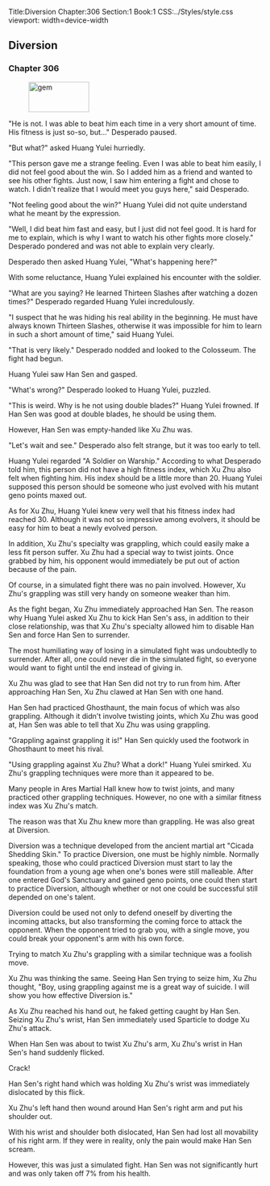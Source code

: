 Title:Diversion 
Chapter:306 
Section:1 
Book:1 
CSS:../Styles/style.css 
viewport: width=device-width
  
## Diversion
### Chapter 306 
<figure>
	<img src="../Images/gem.gif" alt="gem" id="gem" width="120" height="60" />
</figure>
  

  
  "He is not. I was able to beat him each time in a very short amount of time. His fitness is just so-so, but…" Desperado paused.

"But what?" asked Huang Yulei hurriedly.

"This person gave me a strange feeling. Even I was able to beat him easily, I did not feel good about the win. So I added him as a friend and wanted to see his other fights. Just now, I saw him entering a fight and chose to watch. I didn't realize that I would meet you guys here," said Desperado.

"Not feeling good about the win?" Huang Yulei did not quite understand what he meant by the expression.

"Well, I did beat him fast and easy, but I just did not feel good. It is hard for me to explain, which is why I want to watch his other fights more closely." Desperado pondered and was not able to explain very clearly.

Desperado then asked Huang Yulei, "What's happening here?"

With some reluctance, Huang Yulei explained his encounter with the soldier.

"What are you saying? He learned Thirteen Slashes after watching a dozen times?" Desperado regarded Huang Yulei incredulously.

"I suspect that he was hiding his real ability in the beginning. He must have always known Thirteen Slashes, otherwise it was impossible for him to learn in such a short amount of time," said Huang Yulei.

"That is very likely." Desperado nodded and looked to the Colosseum. The fight had begun.

Huang Yulei saw Han Sen and gasped.

"What's wrong?" Desperado looked to Huang Yulei, puzzled.

"This is weird. Why is he not using double blades?" Huang Yulei frowned. If Han Sen was good at double blades, he should be using them.

However, Han Sen was empty-handed like Xu Zhu was.

"Let's wait and see." Desperado also felt strange, but it was too early to tell.

Huang Yulei regarded "A Soldier on Warship." According to what Desperado told him, this person did not have a high fitness index, which Xu Zhu also felt when fighting him. His index should be a little more than 20. Huang Yulei supposed this person should be someone who just evolved with his mutant geno points maxed out.

As for Xu Zhu, Huang Yulei knew very well that his fitness index had reached 30. Although it was not so impressive among evolvers, it should be easy for him to beat a newly evolved person.

In addition, Xu Zhu's specialty was grappling, which could easily make a less fit person suffer. Xu Zhu had a special way to twist joints. Once grabbed by him, his opponent would immediately be put out of action because of the pain.

Of course, in a simulated fight there was no pain involved. However, Xu Zhu's grappling was still very handy on someone weaker than him.

As the fight began, Xu Zhu immediately approached Han Sen. The reason why Huang Yulei asked Xu Zhu to kick Han Sen's ass, in addition to their close relationship, was that Xu Zhu's specialty allowed him to disable Han Sen and force Han Sen to surrender.

The most humiliating way of losing in a simulated fight was undoubtedly to surrender. After all, one could never die in the simulated fight, so everyone would want to fight until the end instead of giving in.

Xu Zhu was glad to see that Han Sen did not try to run from him. After approaching Han Sen, Xu Zhu clawed at Han Sen with one hand.

Han Sen had practiced Ghosthaunt, the main focus of which was also grappling. Although it didn't involve twisting joints, which Xu Zhu was good at, Han Sen was able to tell that Xu Zhu was using grappling.

"Grappling against grappling it is!" Han Sen quickly used the footwork in Ghosthaunt to meet his rival.

"Using grappling against Xu Zhu? What a dork!" Huang Yulei smirked. Xu Zhu's grappling techniques were more than it appeared to be.

Many people in Ares Martial Hall knew how to twist joints, and many practiced other grappling techniques. However, no one with a similar fitness index was Xu Zhu's match.

The reason was that Xu Zhu knew more than grappling. He was also great at Diversion.

Diversion was a technique developed from the ancient martial art "Cicada Shedding Skin." To practice Diversion, one must be highly nimble. Normally speaking, those who could practiced Diversion must start to lay the foundation from a young age when one's bones were still malleable. After one entered God's Sanctuary and gained geno points, one could then start to practice Diversion, although whether or not one could be successful still depended on one's talent.

Diversion could be used not only to defend oneself by diverting the incoming attacks, but also transforming the coming force to attack the opponent. When the opponent tried to grab you, with a single move, you could break your opponent's arm with his own force.

Trying to match Xu Zhu's grappling with a similar technique was a foolish move.

Xu Zhu was thinking the same. Seeing Han Sen trying to seize him, Xu Zhu thought, "Boy, using grappling against me is a great way of suicide. I will show you how effective Diversion is."

As Xu Zhu reached his hand out, he faked getting caught by Han Sen. Seizing Xu Zhu's wrist, Han Sen immediately used Sparticle to dodge Xu Zhu's attack.

When Han Sen was about to twist Xu Zhu's arm, Xu Zhu's wrist in Han Sen's hand suddenly flicked.

Crack!

Han Sen's right hand which was holding Xu Zhu's wrist was immediately dislocated by this flick.

Xu Zhu's left hand then wound around Han Sen's right arm and put his shoulder out.

With his wrist and shoulder both dislocated, Han Sen had lost all movability of his right arm. If they were in reality, only the pain would make Han Sen scream.

However, this was just a simulated fight. Han Sen was not significantly hurt and was only taken off 7% from his health.
